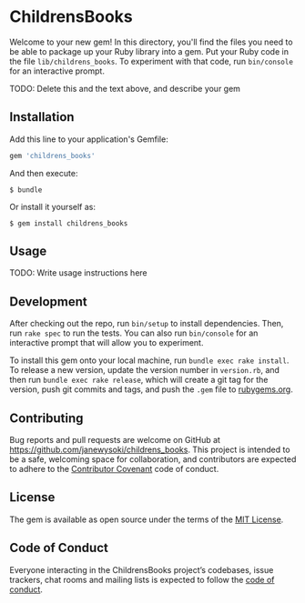 # ChildrensBooks

Welcome to your new gem! In this directory, you'll find the files you need to be able to package up your Ruby library into a gem. Put your Ruby code in the file `lib/childrens_books`. To experiment with that code, run `bin/console` for an interactive prompt.

TODO: Delete this and the text above, and describe your gem

## Installation

Add this line to your application's Gemfile:

```ruby
gem 'childrens_books'
```

And then execute:

    $ bundle

Or install it yourself as:

    $ gem install childrens_books

## Usage

TODO: Write usage instructions here

## Development

After checking out the repo, run `bin/setup` to install dependencies. Then, run `rake spec` to run the tests. You can also run `bin/console` for an interactive prompt that will allow you to experiment.

To install this gem onto your local machine, run `bundle exec rake install`. To release a new version, update the version number in `version.rb`, and then run `bundle exec rake release`, which will create a git tag for the version, push git commits and tags, and push the `.gem` file to [rubygems.org](https://rubygems.org).

## Contributing

Bug reports and pull requests are welcome on GitHub at https://github.com/janewysoki/childrens_books. This project is intended to be a safe, welcoming space for collaboration, and contributors are expected to adhere to the [Contributor Covenant](http://contributor-covenant.org) code of conduct.

## License

The gem is available as open source under the terms of the [MIT License](https://opensource.org/licenses/MIT).

## Code of Conduct

Everyone interacting in the ChildrensBooks project’s codebases, issue trackers, chat rooms and mailing lists is expected to follow the [code of conduct](https://github.com/janewysoki/childrens_books/blob/master/CODE_OF_CONDUCT.md).
